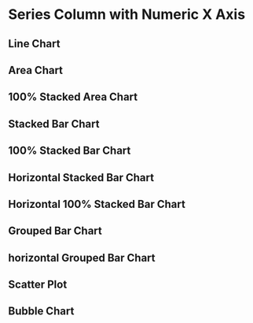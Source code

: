 <script>

let full = 
[
    {x: "1900", y1: 103, y2: 135, y3: 88},
    {x: "1901", y1: 105, y2: 138, y3: 93},
    {x: "1902", y1: 106, y2: 132, y3: 103},
    {x: "1903", y1: 108, y2: 130, y3: 105},
    {x: "1904", y1: 109, y2: 128, y3: 102},
    {x: "1905", y1: 111, y2: 124, y3: 101},
    {x: "1906", y1: 120, y2: 122, y3: 100},
    {x: "1907", y1: 133, y2: 131, y3: 100},
    {x: "1908", y1: 142, y2: 128, y3: 99},
    {x: "1909", y1: 156, y2: 135, y3: 97},
    {x: "1910", y1: 168, y2: 137, y3: 95}
]

let nulls =
[
    {x: "1900", y1: 103, y2: 135, y3: 88},
    {x: "1901", y1: 105, y2: 138, y3: 93},
    {x: "1902", y1: null, y2: 132, y3: 103},
    {x: "1903", y1: 108, y2: 130, y3: 105},
    {x: "1904", y1: 109, y2: 128, y3: 102},
    {x: "1905", y1: 111, y2: 124, y3: 101},
    {x: "1906", y1: 120, y2: 122, y3: 100},
    {x: "1907", y1: 133, y2: 131, y3: 100},
    {x: "1908", y1: 142, y2: null, y3: 99},
    {x: "1909", y1: 156, y2: 135, y3: 97},
    {x: "1910", y1: 168, y2: 137, y3: 95}
]

 </script>

<h1>Series Column with Numeric X Axis</h1>
<h2>Line Chart</h2>
<LineChart data={full} title="Full Data"/>
<LineChart data={nulls}  title="Nulls"/>
<Chart data={full}>
    <Line y=y1/>
    <Bar y=y2/>
</Chart>

<h2>Area Chart</h2>
<AreaChart data={full}  title="Full Data"/>
<AreaChart data={nulls}  title="Nulls"/>

<h2>100% Stacked Area Chart</h2>
<AreaChart data={full}  title="Full Data" type=stacked100/>
<AreaChart data={nulls}  title="Nulls" type=stacked100/>

<h2>Stacked Bar Chart</h2>
<BarChart data={full}  title="Full Data"/>
<BarChart data={nulls}  title="Nulls"/>

<h2>100% Stacked Bar Chart</h2>
<BarChart data={full}  title="Full Data" type=stacked100/>
<BarChart data={nulls}  title="Nulls" type=stacked100/>

<h2>Horizontal Stacked Bar Chart</h2>
<BarChart data={full}  swapXY=true title="Full Data" xType=value sort={false}/>
<BarChart data={nulls}  swapXY=true title="Nulls" sort=false/>

<h2>Horizontal 100% Stacked Bar Chart</h2>
<BarChart data={full}  swapXY=true title="Full Data" xType=value sort={false} type=stacked100/>
<BarChart data={nulls}  swapXY=true title="Nulls" sort=false type=stacked100/>

<h2>Grouped Bar Chart</h2>
<BarChart data={full}  type=grouped title="Full Data"/>
<BarChart data={nulls}  type=grouped title="Nulls"/>

<h2>horizontal Grouped Bar Chart</h2>
<BarChart data={full}  swapXY=true type=grouped title="Full Data"/>
<BarChart data={nulls}  swapXY=true type=grouped title="Nulls"/>

<h2>Scatter Plot</h2>
<ScatterPlot data={full}  title="Full Data"/>
<ScatterPlot data={nulls}  title="Nulls"/>

<h2>Bubble Chart</h2>
<BubbleChart data={full} size=y1 title="Full Data" legend=true/>
<BubbleChart data={nulls}  size=y1 title="Nulls"/>


